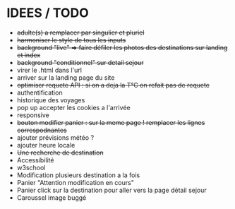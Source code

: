 # IDEES / TODO

- ~~adulte(s) a remplacer par singulier et pluriel~~
- ~~harmoniser le style de tous les inputs~~
- ~~background "live" => faire défiler les photos des destinations sur landing et index~~
- ~~background "conditionnel" sur detail sejour~~
- virer le .html dans l'url
- arriver sur la landing page du site
- ~~optimiser requete API : si on a deja la T°C on refait pas de requete~~
- authentification
- historique des voyages
- pop up accepter les cookies a l'arrivée
- responsive
- ~~bouton modifier panier : sur la meme page ! remplacer les lignes correspodnantes~~
- ajouter prévisions météo ?
- ajouter heure locale
- ~~Une recherche de destination~~
- Accessibilité 
- w3school
- Modification plusieurs destination a la fois
- Panier "Attention modification en cours"
- Panier click sur la destination pour aller vers la page détail sejour
- Caroussel image buggé